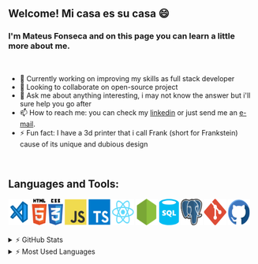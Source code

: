 ## Welcome! Mi casa es su casa 😄
### I'm Mateus Fonseca and on this page you can learn a little more about me.

<br />

- 🔭 Currently working on improving my skills as full stack developer
- 👯 Looking to collaborate on open-source project
- 💬 Ask me about anything interesting, i may not know the answer but i'll sure help you go after
- 📫 How to reach me: you can check my <a href="https://www.linkedin.com/in/mateusfonseca/">linkedin</a> or just send me an <a href="mailto:mateusrfon@gmail.com">e-mail</a>.
- ⚡ Fun fact: I have a 3d printer that i call Frank (short for Frankstein) cause of its unique and dubious design

<br />

## Languages and Tools:
<div style="display: flex; flex-wrap: wrap; width: 100%">
<img align="left" style="margin-right: 3px; margin-bottom: 3px" alt="Visual Studio Code" title="#Visual Studio Code" width="45px" src="./assets/visual-studio-code.svg" />

<img align="left" style="margin-right: 3px; margin-bottom: 3px" alt="HTML5" title="#HTML5" width="30px" src="./assets/html5.svg" />
<!--Html5 Icon by Maninder Kaur on Iconscout-->

<img align="left" style="margin-right: 3px; margin-bottom: 3px" alt="CSS3" title="#CSS3" width="30px" src="./assets/css3.svg" />
<!--Css3 Icon by Maninder Kaur on Iconscout-->

<img align="left" style="margin-right: 3px; margin-bottom: 3px" alt="Javascript" title="#Javascript" width="45px" src="./assets/javascript.svg" />
<!--Javascript Icon by Icon Mafia on Iconscout-->

<img align="left" style="margin-right: 3px; margin-bottom: 3px" alt="Typescript" title="#Typescript" width="45px" src="./assets/typescript.svg" />
<!--Typescript Icon by Icon Mafia on Iconscout-->

<img align="left" style="margin-right: 3px; margin-bottom: 3px" alt="React" title="#React" width="45px" src="./assets/react.svg" />
<!--Typescript Icon by Icon Mafia on Iconscout-->

<img align="left" style="margin-right: 3px; margin-bottom: 3px" alt="Nodejs" title="#Nodejs" width="45px" src="./assets/nodejs.svg" />
<!--Node Dot Js Icon by Icon 54 on Iconscout-->

<img align="left" style="margin-right: 3px; margin-bottom: 3px" alt="SQL" title="#SQL" width="40px" src="./assets/sql-database-generic.svg" />
<!--SQL database generic Icon from Azure Vector Icons pack on Iconduck-->

<img align="left" style="margin-right: 3px; margin-bottom: 3px" alt="Postgresql" title="#Postgresql" width="45px" src="./assets/postgresql.svg" />
<!--Postgresql Icon  by Icon 54 on Iconscout-->

<img align="left" style="margin-right: 3px; margin-bottom: 3px" alt="Git" title="#Git" width="45px" src="./assets/git.svg" />
<!--Git Icon by Icon Mafia on Iconscout-->

<img align="left" style="margin-right: 3px; margin-bottom: 3px" alt="Github" title="#Github" width="45px" src="./assets/github.svg" />
<!--Github Icon by Roundicons .com on Iconscout-->
</div>

<br />

<details>
  <summary> ⚡  GitHub Stats</summary>
<a  href="https://github.com/mateusrfon">
  <img  height="180em" src="https://github-readme-stats.vercel.app/api?username=mateusrfon&theme=monokai&show_icons=true">
</a>
</details>
<details>
  <summary> ⚡  Most Used Languages</summary>

<a  href="https://github.com/mateusrfon">
  <img  height="180em"  src="https://github-readme-stats.vercel.app/api/top-langs/?username=mateusrfon&theme=monokai&layout=compact">
</a>
</details>
